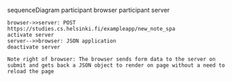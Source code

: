 sequenceDiagram
    participant browser
    participant server

    browser->>server: POST https://studies.cs.helsinki.fi/exampleapp/new_note_spa
    activate server
    server-->>browser: JSON application
    deactivate server

    Note right of browser: The browser sends form data to the server on submit and gets back a JSON object to render on page without a need to reload the page 